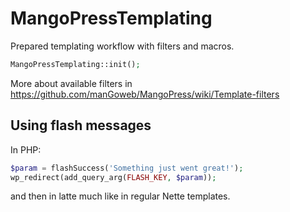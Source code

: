 # MangoPressTemplating
Prepared templating workflow with filters and macros.

```php
MangoPressTemplating::init();
```

More about available filters in https://github.com/manGoweb/MangoPress/wiki/Template-filters

## Using flash messages
In PHP:
```php
$param = flashSuccess('Something just went great!');
wp_redirect(add_query_arg(FLASH_KEY, $param));
```
and then in latte much like in regular Nette templates.

